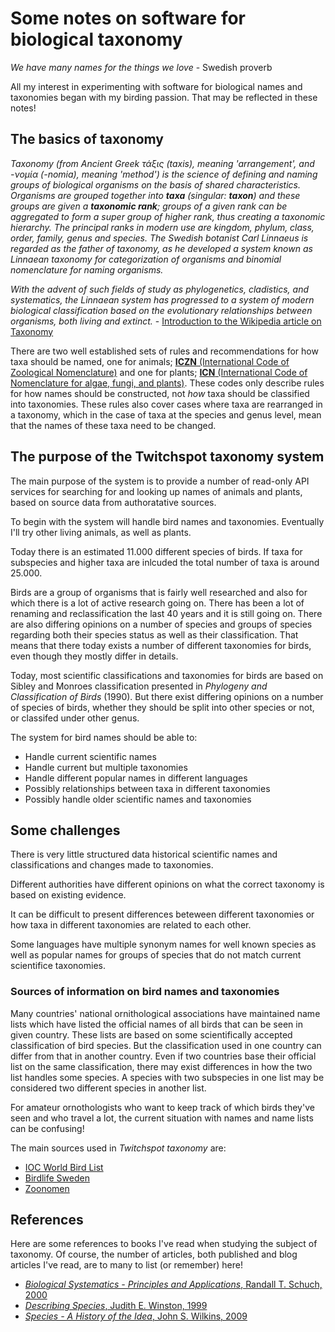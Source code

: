 # Some notes on software for biological taxonomy

*We have many names for the things we love* - Swedish proverb

All my interest in experimenting with software for biological names and
taxonomies began with my birding passion. That may be reflected in these
notes!

## The basics of taxonomy

*Taxonomy (from Ancient Greek τάξις (taxis), meaning 'arrangement', and -νομία
(-nomia), meaning 'method') is the science of defining and naming groups of
biological organisms on the basis of shared characteristics. Organisms are
grouped together into **taxa** (singular: **taxon**) and these groups are given
a **taxonomic rank**; groups of a given rank can be aggregated to form a super
group of higher rank, thus creating a taxonomic hierarchy. The principal ranks
in modern use are kingdom, phylum, class, order, family, genus and species. The
Swedish botanist Carl Linnaeus is regarded as the father of taxonomy, as he
developed a system known as Linnaean taxonomy for categorization of organisms
and binomial nomenclature for naming organisms.*

*With the advent of such fields of study as phylogenetics, cladistics, and
systematics, the Linnaean system has progressed to a system of modern biological
classification based on the evolutionary relationships between organisms, both
living and extinct.* - [Introduction to the Wikipedia article on Taxonomy](https://en.wikipedia.org/wiki/Taxonomy_(biology))

There are two well established sets of rules and recommendations for how taxa
should be named, one for animals; [**ICZN** (International Code of Zoological Nomenclature)](http://www.iczn.org)
and one for plants; [**ICN** (International Code of Nomenclature for algae, fungi, and plants)](http://www.iapt-taxon.org/nomen/main.php). These codes only describe rules for how names should be constructed, not
*how* taxa should be classified into taxonomies. These rules also cover cases
where taxa are rearranged in a taxonomy, which in the case of taxa at the
species and genus level, mean that the names of these taxa need to be changed.

## The purpose of the Twitchspot taxonomy system

The main purpose of the system is to provide a number of read-only API services
for searching for and looking up names of animals and plants, based on source
data from authoratative sources.

To begin with the system will handle bird names and taxonomies. Eventually I'll
try other living animals, as well as plants.

Today there is an estimated 11.000 different species of birds. If taxa for
subspecies and higher taxa are inlcuded the total number of taxa is around
25.000.

Birds are a group of organisms that is fairly well researched and also for
which there is a lot of active research going on. There has been a lot of
renaming and reclassification the last 40 years and it is still going on. There
are also differing opinions on a number of species and groups of species
regarding both their species status as well as their classification. That means
that there today exists a number of different taxonomies for birds, even though
they mostly differ in details.

Today, most scientific classifications and taxonomies for birds are based on
Sibley and Monroes classification presented in *Phylogeny and Classification
of Birds* (1990). But there exist differing opinions on a number of species of
birds, whether they should be split into other species or not, or classifed
under other genus.

The system for bird names should be able to:

 * Handle current scientific names
 * Handle current but multiple taxonomies
 * Handle different popular names in different languages
 * Possibly relationships between taxa in different taxonomies
 * Possibly handle older scientific names and taxonomies

## Some challenges

There is very little structured data historical scientific names and
classifications and changes made to taxonomies.

Different authorities have different opinions on what the correct taxonomy is
based on existing evidence.

It can be difficult to present differences beteween different taxonomies or how
taxa in different taxonomies are related to each other.

Some languages have multiple synonym names for well known species as well as
popular names for groups of species that do not match current scientifice
taxonomies.

### Sources of information on bird names and taxonomies

Many countries' national ornithological associations have maintained name lists
which have listed the official names of all birds that can be seen in given
country. These lists are based on some scientifically accepted classification of
bird species. But the classification used in one country can differ from that
in another country. Even if two countries base their official list on the same
classification, there may exist differences in how the two list handles some
species. A species with two subspecies in one list may be considered two
different species in another list.

For amateur ornothologists who want to keep track of which birds they've seen and
who travel a lot, the current situation with names and name lists can be confusing!

The main sources used in *Twitchspot taxonomy* are:

 * [IOC World Bird List](http://www.worldbirdnames.org/ioc-lists/master-list-2/)
 * [Birdlife Sweden](http://birdlife.se/tk/svenska-namn-pa-varldens-faglar/)
 * [Zoonomen](http://www.zoonomen.net/avtax/frame.html)

## References

Here are some references to books I've read when studying the subject of
taxonomy. Of course, the number of articles, both published and blog articles
I've read, are to many to list (or remember) here!

 * [*Biological Systematics - Principles and Applications*, Randall T. Schuch, 2000](https://www.amazon.com/Biological-Systematics-Principles-Applications-2nd/dp/0801447992)
 * [*Describing Species*, Judith E. Winston, 1999](https://www.amazon.com/Describing-Species-Judith-Winston/dp/0231068255)
 * [*Species - A History of the Idea*, John S. Wilkins, 2009](https://www.amazon.com/Species-History-Idea-Systematics/dp/0520271394)
